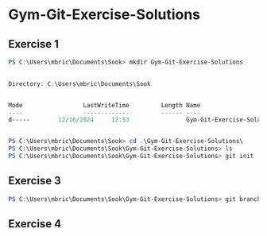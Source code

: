 # Gym-Git-Exercise-Solutions

## Exercise 1

```powershell
PS C:\Users\mbric\Documents\Sook> mkdir Gym-Git-Exercise-Solutions
   

Directory: C:\Users\mbric\Documents\Sook


Mode                 LastWriteTime         Length Name
----                 -------------         ------ ----
d-----        12/16/2024     12:53                Gym-Git-Exercise-Solutions


PS C:\Users\mbric\Documents\Sook> cd .\Gym-Git-Exercise-Solutions\
PS C:\Users\mbric\Documents\Sook\Gym-Git-Exercise-Solutions> ls
PS C:\Users\mbric\Documents\Sook\Gym-Git-Exercise-Solutions> git init
```

## Exercise 3

```powershell
PS C:\Users\mbric\Documents\Sook\Gym-Git-Exercise-Solutions> git branch -m main  
```

## Exercise 4
